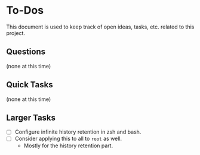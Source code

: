 # To-Dos

This document is used to keep track of open ideas, tasks, etc. related to this project.

## Questions

(none at this time)

## Quick Tasks

(none at this time)

## Larger Tasks

- [ ] Configure infinite history retention in zsh and bash.
- [ ] Consider applying this to all to `root` as well.
    - Mostly for the history retention part.
